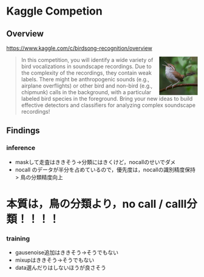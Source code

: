 # Kaggle Competion

## Overview
https://www.kaggle.com/c/birdsong-recognition/overview

<img src="https://github.com/root4kaido/Cornell-Birdcall-Identification/blob/master/Material/bird.png" width=20%, align=right>

> In this competition, you will identify a wide variety of bird vocalizations in soundscape recordings. Due to the complexity of the recordings, they contain weak labels. There might be anthropogenic sounds (e.g., airplane overflights) or other bird and non-bird (e.g., chipmunk) calls in the background, with a particular labeled bird species in the foreground. Bring your new ideas to build effective detectors and classifiers for analyzing complex soundscape recordings!

## Findings

### inference
- maskして走査はききそう→分類にはきくけど，nocallのせいでダメ
- nocall のデータが半分を占めているので，優先度は，nocallの識別精度保持 > 鳥の分類精度向上

# 本質は，鳥の分類より，no call / calll分類！！！！


### training
- gausenoise追加はききそう→そうでもない
- mixupはききそう→そうでもない
- data選んだりはしないほうが良さそう
